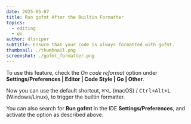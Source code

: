 ```yaml
---
date: 2025-05-07
title: Run gofmt After the Builtin Formatter
topics:
  - editing
  - go
author: dlsniper
subtitle: Ensure that your code is always formatted with gofmt.
thumbnail: ./thumbnail.png
screenshot: ./gofmt_formatter.png
---
```


To use this feature, check the _On code reformat_ option under **Settings/Preferences | Editor | Code Style | Go | Other**.

Now you can use the default shortcut, <kbd>⌘⌥L</kbd> (macOS) / <kbd>Ctrl+Alt+L</kbd> (Windows/Linux), to trigger the builtin formatter.

You can also search for **Run gofmt** in the IDE **Settings/Preferences**, and activate the option as described above.
